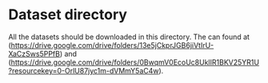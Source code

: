 # Dataset directory
All the datasets should be downloaded in this directory. The can found at (https://drive.google.com/drive/folders/13e5jCkprJGB6jiVtIrU-XaCzSws5PPfB) and (https://drive.google.com/drive/folders/0BwqmV0EcoUc8UklIR1BKV25YR1U?resourcekey=0-OrlU87jyc1m-dVMmY5aC4w).
